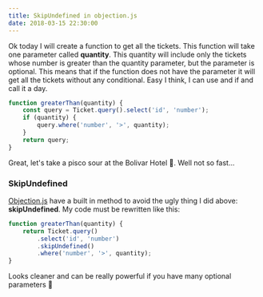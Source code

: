 ```yaml
---
title: SkipUndefined in objection.js
date: 2018-03-15 22:30:00
---
```


Ok today I will create a function to get all the tickets. This function will take one parameter called **quantity**.
This quantity will include only the tickets whose number is greater than the quantity parameter, but the parameter is optional. This means that if the function does not have the parameter it will get all the tickets without any conditional.
Easy I think, I can use and if and call it a day.

```javascript
function greaterThan(quantity) {
	const query = Ticket.query().select('id', 'number');
	if (quantity) {
		query.where('number', '>', quantity);
	}
	return query;
}
```

Great, let's take a pisco sour at the Bolivar Hotel 🍹. Well not so fast...

### SkipUndefined

[Objection.js](https://vincit.github.io/objection.js) have a built in method to avoid the ugly thing I did above: **skipUndefined**.
My code must be rewritten like this:

```javascript
function greaterThan(quantity) {
	return Ticket.query()
		.select('id', 'number')
		.skipUndefined()
		.where('number', '>', quantity);
}
```

Looks cleaner and can be really powerful if you have many optional parameters 👊
